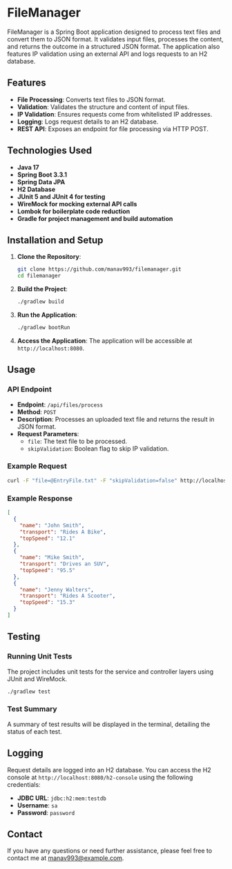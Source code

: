 # FileManager

FileManager is a Spring Boot application designed to process text files and convert them to JSON format. It validates input files, processes the content, and returns the outcome in a structured JSON format. The application also features IP validation using an external API and logs requests to an H2 database.

## Features

- **File Processing**: Converts text files to JSON format.
- **Validation**: Validates the structure and content of input files.
- **IP Validation**: Ensures requests come from whitelisted IP addresses.
- **Logging**: Logs request details to an H2 database.
- **REST API**: Exposes an endpoint for file processing via HTTP POST.

## Technologies Used

- **Java 17**
- **Spring Boot 3.3.1**
- **Spring Data JPA**
- **H2 Database**
- **JUnit 5 and JUnit 4 for testing**
- **WireMock for mocking external API calls**
- **Lombok for boilerplate code reduction**
- **Gradle for project management and build automation**

## Installation and Setup

1. **Clone the Repository**:
   ```bash
   git clone https://github.com/manav993/filemanager.git
   cd filemanager
   ```

2. **Build the Project**:
   ```bash
   ./gradlew build
   ```

3. **Run the Application**:
   ```bash
   ./gradlew bootRun
   ```

4. **Access the Application**:
   The application will be accessible at `http://localhost:8080`.

## Usage

### API Endpoint

- **Endpoint**: `/api/files/process`
- **Method**: `POST`
- **Description**: Processes an uploaded text file and returns the result in JSON format.
- **Request Parameters**:
    - `file`: The text file to be processed.
    - `skipValidation`: Boolean flag to skip IP validation.

### Example Request

```bash
curl -F "file=@EntryFile.txt" -F "skipValidation=false" http://localhost:8080/api/files/process
```

### Example Response

```json
[
  {
    "name": "John Smith",
    "transport": "Rides A Bike",
    "topSpeed": "12.1"
  },
  {
    "name": "Mike Smith",
    "transport": "Drives an SUV",
    "topSpeed": "95.5"
  },
  {
    "name": "Jenny Walters",
    "transport": "Rides A Scooter",
    "topSpeed": "15.3"
  }
]
```

## Testing

### Running Unit Tests

The project includes unit tests for the service and controller layers using JUnit and WireMock.

```bash
./gradlew test
```

### Test Summary

A summary of test results will be displayed in the terminal, detailing the status of each test.

## Logging

Request details are logged into an H2 database. You can access the H2 console at `http://localhost:8080/h2-console` using the following credentials:

- **JDBC URL**: `jdbc:h2:mem:testdb`
- **Username**: `sa`
- **Password**: `password`

## Contact

If you have any questions or need further assistance, please feel free to contact me at manav993@example.com.
```
